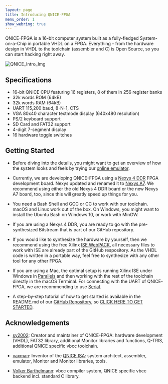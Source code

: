 ```yaml
---
layout: page
title: Introducing QNICE-FPGA
menu_order: 1
show_webring: true
---
```


QNICE-FPGA is a 16-bit computer system built as a fully-fledged
System-on-a-Chip in portable VHDL on a FPGA. Everything - from the hardware
design in VHDL to the toolchain (assembler and C) is Open Source, so you can
start hacking right away.

![QNICE_Intro_Img](public/intro.jpg)

Specifications
--------------

* 16-bit QNICE CPU featuring 16 registers, 8 of them in 256 register banks
* 32k words ROM (64kB)
* 32k words RAM (64kB)
* UART 115,200 baud, 8-N-1, CTS
* VGA 80x40 character textmode display (640x480 resolution)
* PS/2 keyboard support
* SD Card and FAT32 support
* 4-digit 7-segment display
* 16 hardware toggle switches

Getting Started
---------------

 * Before diving into the details, you might want to get an overview of how the system looks and feels by
   trying our [online emulator](http://qnice-fpga.com/emulator.html).
   
 * Currently, we are developing QNICE-FPGA using a
   [Nexys 4 DDR](https://store.digilentinc.com/nexys-4-ddr-artix-7-fpga-trainer-board-recommended-for-ece-curriculum/)
   FPGA development board. Nexys updated and renamed it to
   [Nexys A7](https://store.digilentinc.com/nexys-a7-fpga-trainer-board-recommended-for-ece-curriculum/).
   We recommend using either the old Nexys 4 DDR board or the new Nexys A7 board,
   too, since this will greatly speed up things for you.

 * You need a Bash Shell and GCC or CC to work with our toolchain. macOS and
   Linux work out of the box. On Windows, you might want to install the Ubuntu
   Bash on Windows 10, or work with MinGW.

 * If you are using a Nexys 4 DDR, you are ready to go with the
   pre-synthesized Bitstream that is part of our GitHub repository.

 * If you would like to synthesize the hardware by yourself, then we recommend
   using the free Xilinx [ISE WebPACK](https://www.xilinx.com/products/design-tools/ise-design-suite/ise-webpack.html),
   all necessary files to work with ISE are already part of the GitHub
   respository. As the VHDL code is written in a portable way, feel free to
   synthesize with any other tool for any other FPGA.

 * If you are using a Mac, the optimal setup is running Xilinx ISE under
   Windows in [Parallels](https://www.parallels.com/products/desktop/)
   and then working with the rest of the toolchain
   directly in the macOS Terminal. For connecting with the UART of QNICE-FPGA,
   we are recommending to use [Serial](https://www.decisivetactics.com/products/serial/).


 * A step-by-step tutorial of how to get started is available in the README.md
   of our [GitHub Repository](https://github.com/sy2002/QNICE-FPGA#getting-started),
   so [CLICK HERE TO GET STARTED](https://github.com/sy2002/QNICE-FPGA#getting-started).

Acknowledgements
----------------

* [sy2002](http://www.sy2002.de): Creator and maintainer of QNICE-FPGA:
  hardware development (VHDL), FAT32 library, additional Monitor libraries and
  functions, Q-TRIS, additional QNICE specific vbcc toolchain.

* [vaxman](http://www.vaxman.de): Inventor of the [QNICE ISA](http://qnice.sourceforge.net):
  system architect, assembler, emulator, Monitor and Monitor libraries, tools.

* [Volker Barthelmann](http://www.compilers.de): vbcc compiler system,
  QNICE specific vbcc backend incl. standard C library.

